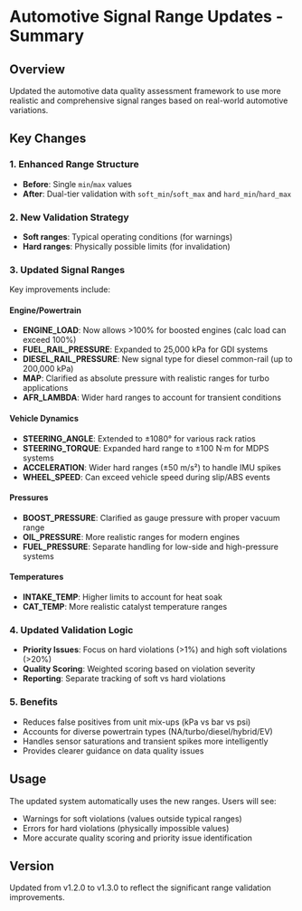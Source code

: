 # Automotive Signal Range Updates - Summary

## Overview
Updated the automotive data quality assessment framework to use more realistic and comprehensive signal ranges based on real-world automotive variations.

## Key Changes

### 1. Enhanced Range Structure
- **Before**: Single `min`/`max` values
- **After**: Dual-tier validation with `soft_min`/`soft_max` and `hard_min`/`hard_max`

### 2. New Validation Strategy
- **Soft ranges**: Typical operating conditions (for warnings)
- **Hard ranges**: Physically possible limits (for invalidation)

### 3. Updated Signal Ranges
Key improvements include:

#### Engine/Powertrain
- **ENGINE_LOAD**: Now allows >100% for boosted engines (calc load can exceed 100%)
- **FUEL_RAIL_PRESSURE**: Expanded to 25,000 kPa for GDI systems
- **DIESEL_RAIL_PRESSURE**: New signal type for diesel common-rail (up to 200,000 kPa)
- **MAP**: Clarified as absolute pressure with realistic ranges for turbo applications
- **AFR_LAMBDA**: Wider hard ranges to account for transient conditions

#### Vehicle Dynamics
- **STEERING_ANGLE**: Extended to ±1080° for various rack ratios
- **STEERING_TORQUE**: Expanded hard range to ±100 N·m for MDPS systems
- **ACCELERATION**: Wider hard ranges (±50 m/s²) to handle IMU spikes
- **WHEEL_SPEED**: Can exceed vehicle speed during slip/ABS events

#### Pressures
- **BOOST_PRESSURE**: Clarified as gauge pressure with proper vacuum range
- **OIL_PRESSURE**: More realistic ranges for modern engines
- **FUEL_PRESSURE**: Separate handling for low-side and high-pressure systems

#### Temperatures
- **INTAKE_TEMP**: Higher limits to account for heat soak
- **CAT_TEMP**: More realistic catalyst temperature ranges

### 4. Updated Validation Logic
- **Priority Issues**: Focus on hard violations (>1%) and high soft violations (>20%)
- **Quality Scoring**: Weighted scoring based on violation severity
- **Reporting**: Separate tracking of soft vs hard violations

### 5. Benefits
- Reduces false positives from unit mix-ups (kPa vs bar vs psi)
- Accounts for diverse powertrain types (NA/turbo/diesel/hybrid/EV)
- Handles sensor saturations and transient spikes more intelligently
- Provides clearer guidance on data quality issues

## Usage
The updated system automatically uses the new ranges. Users will see:
- Warnings for soft violations (values outside typical ranges)
- Errors for hard violations (physically impossible values)
- More accurate quality scoring and priority issue identification

## Version
Updated from v1.2.0 to v1.3.0 to reflect the significant range validation improvements.
